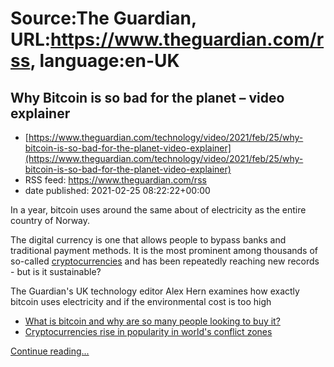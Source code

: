 # Source:The Guardian, URL:https://www.theguardian.com/rss, language:en-UK

## Why Bitcoin is so bad for the planet – video explainer
 - [https://www.theguardian.com/technology/video/2021/feb/25/why-bitcoin-is-so-bad-for-the-planet-video-explainer](https://www.theguardian.com/technology/video/2021/feb/25/why-bitcoin-is-so-bad-for-the-planet-video-explainer)
 - RSS feed: https://www.theguardian.com/rss
 - date published: 2021-02-25 08:22:22+00:00

<p>In a year, bitcoin uses around the same about of electricity as the entire country of Norway.&nbsp;</p><p>The digital currency is one that allows people to bypass banks and traditional payment methods. It is the most prominent among thousands of so-called&nbsp;<a href="https://www.theguardian.com/technology/cryptocurrencies">cryptocurrencies</a>&nbsp;and has been repeatedly reaching new records - but is it sustainable?&nbsp;</p><p>The Guardian's UK technology editor Alex Hern examines how exactly bitcoin uses electricity and if the environmental cost is too high<br /></p><ul><li><a href="https://www.theguardian.com/technology/2021/jan/11/what-bitcoin-why-many-people-buy-cryptocurrency-financial-regulator">What is bitcoin and why are so many people looking to buy it?<br /></a></li><li><a href="https://www.theguardian.com/technology/2021/feb/09/rise-in-popularity-of-cryptocurrencies-in-worlds-conflict-zones">Cryptocurrencies rise in popularity in world's conflict zones</a><br /></li></ul> <a href="https://www.theguardian.com/technology/video/2021/feb/25/why-bitcoin-is-so-bad-for-the-planet-video-explainer">Continue reading...</a>

